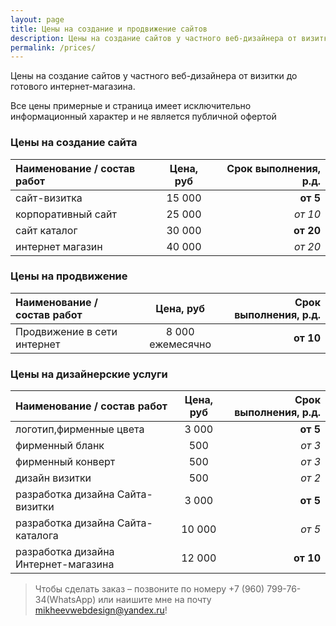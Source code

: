 ```yaml
---
layout: page
title: Цены на создание и продвижение сайтов
description: Цены на создание сайтов у частного веб-дизайнера от визитки до готового интернет-магазина.
permalink: /prices/
---
```


Цены на создание сайтов у частного веб-дизайнера от визитки до готового интернет-магазина.

<p class="uk-alert-primary uk-padding-small">Все цены примерные и страница имеет исключительно информационный характер и не является публичной офертой</p>

### Цены на создание сайта

| Наименование / состав работ | Цена, руб | Срок выполнения, р.д. |  
| :----------- | :-----------: | -------------------: |  
|  сайт-визитка  |   15 000   | **от 5** |  
|  корпоративный сайт  |   25 000   |  *от 10*  |  
|  сайт каталог  |   30 000   | **от 20**  |  
|  интернет магазин  |   40 000   |  *от 20*   |

### Цены на продвижение

| Наименование / состав работ | Цена, руб | Срок выполнения, р.д. |  
| :----------- | :-----------: | -------------------: |  
|  Продвижение в сети интернет  |   8 000 ежемесячно   | **от 10** |

### Цены на дизайнерские услуги

| Наименование / состав работ | Цена, руб | Срок выполнения, р.д. |  
| :----------- | :-----------: | -------------------: |  
|  логотип,фирменные цвета  |   3 000   | **от 5** |  
|  фирменный бланк  |   500   |  *от 3*  |  
|  фирменный конверт  |   500  | *от 3*  |  
|  дизайн визитки  |   500  |  *от 2*   |
|  разработка дизайна Сайта-визитки  |   3 000   | **от 5** |  
|  разработка дизайна Сайта-каталога  |   10 000   |  *от 5*  |  
|  разработка дизайна Интернет-магазина  |   12 000   | **от 10**  |  

> Чтобы сделать заказ – позвоните по номеру +7 (960) 799-76-34(WhatsApp) или наишите мне на почту mikheevwebdesign@yandex.ru!
